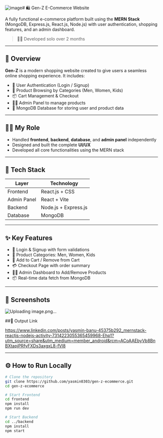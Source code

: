 ![image](https://github.com/user-attachments/assets/ee9df1d8-ed44-4df9-afd1-ceb046b38adf)# 🛍️ Gen-Z E-Commerce Website

A fully functional e-commerce platform built using the **MERN Stack** (MongoDB, Express.js, React.js, Node.js) with user authentication, shopping features, and an admin dashboard.

> 👩‍💻 Developed solo over 2 months

---

## 📌 Overview

**Gen-Z** is a modern shopping website created to give users a seamless online shopping experience. It includes:

- 👤 User Authentication (Login / Signup)
- 🛒 Product Browsing by Categories (Men, Women, Kids)
- 📦 Cart Management & Checkout
- 🧑‍💼 Admin Panel to manage products
- 📁 MongoDB Database for storing user and product data

---

## 🧑‍💻 My Role

- Handled **frontend**, **backend**, **database**, and **admin panel** independently
- Designed and built the complete **UI/UX**
- Developed all core functionalities using the MERN stack

---

## 🔧 Tech Stack

| Layer       | Technology             |
|-------------|------------------------|
| Frontend    | React.js + CSS         |
| Admin Panel | React + Vite           |
| Backend     | Node.js + Express.js   |
| Database    | MongoDB                |

---

## ✨ Key Features

- 🔐 Login & Signup with form validations
- 🧢 Product Categories: Men, Women, Kids
- 🛒 Add to Cart / Remove from Cart
- 💳 Checkout Page with order summary
- 🧑‍💼 Admin Dashboard to Add/Remove Products
- 📦 Real-time data fetch from MongoDB

---

## 📸 Screenshots
![Uploading image.png…]()

##📌 Output Link

https://www.linkedin.com/posts/yasmin-banu-45375b292_mernstack-reactjs-nodejs-activity-7314223055365459968-Ehp1?utm_source=share&utm_medium=member_android&rcm=ACoAAEbyVb8BnBXtapjPRfyFXDs3axgxL8-fVl8





---

## ⚙️ How to Run Locally

```bash
# Clone the repository
git clone https://github.com/yasmin0303/gen-z-ecommerce.git
cd gen-z-ecommerce

# Start Frontend
cd frontend
npm install
npm run dev

# Start Backend
cd ../backend
npm install
npm start
